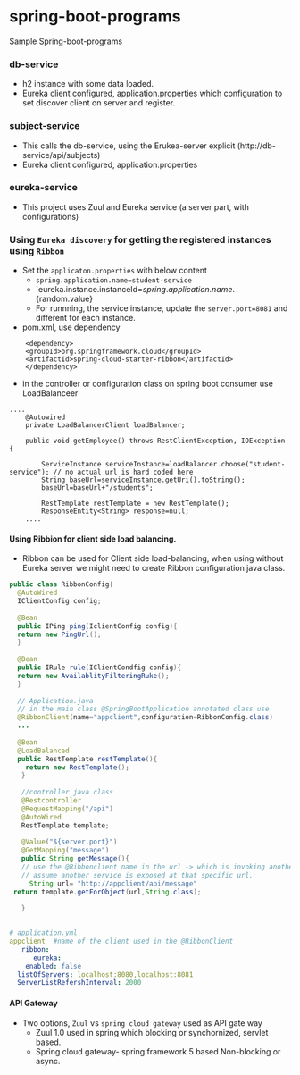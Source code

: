 # spring-boot-programs
Sample Spring-boot-programs

### db-service 
  - h2 instance with some data loaded.
  - Eureka client configured, application.properties which configuration to set discover client on server and register.
  
### subject-service
   - This calls the db-service, using the Erukea-server explicit (http://db-service/api/subjects)
   - Eureka client configured, application.properties
   
### eureka-service
   - This project uses Zuul and Eureka service (a server part, with configurations)


### Using `Eureka discovery` for getting the registered instances using `Ribbon`
   - Set the `applicaton.properties` with below content
        - `spring.application.name=student-service`
        - `eureka.instance.instanceId=${spring.application.name}.${random.value}
      - For runnning, the service instance, update the `server.port=8081` and different for each instance.
   - pom.xml, use dependency
```
    <dependency>
	<groupId>org.springframework.cloud</groupId>
	<artifactId>spring-cloud-starter-ribbon</artifactId>
    </dependency>
```
   - in the controller or configuration class on spring boot consumer use LoadBalanceer
```
....
	@Autowired
	private LoadBalancerClient loadBalancer;
	
	public void getEmployee() throws RestClientException, IOException {
		
		ServiceInstance serviceInstance=loadBalancer.choose("student-service"); // no actual url is hard coded here
		String baseUrl=serviceInstance.getUri().toString();
		baseUrl=baseUrl+"/students";
		
		RestTemplate restTemplate = new RestTemplate();
		ResponseEntity<String> response=null;
    ....
```
   
   #### Using Ribbion for client side load balancing.
   -  Ribbon can be used for Client side load-balancing, when using without Eureka server we might need to create Ribbon configuration java class.
   ```java
   public class RibbonConfig{
     @AutoWired
     IClientConfig config;
     
     @Bean
     public IPing ping(IclientConfig config){
     return new PingUrl();
     }
     
     @Bean
     public IRule rule(IClientCondfig config){
     return new AvailablityFilteringRuke();
     }
     
     // Application.java
     // in the main class @SpringBootApplication annotated class use
     @RibbonClient(name="appclient",configuration=RibbonConfig.class)
     ...
     
     @Bean
     @LoadBalanced
     public RestTemplate restTemplate(){
       return new RestTemplate();
      }
      
      //controller java class
      @Restcontroller
      @RequestMapping("/api")
      @AutoWired
      RestTemplate template;
      
      @Value("${server.port}")
      @GetMapping("message")
      public String getMessage(){
      // use the @Ribbonclient name in the url -> which is invoking another message service.
      // assume another service is exposed at that specific url.
        String url= "http://appclient/api/message"
	return template.getForObject(url,String.class);
	
      }
      
   ```
   ```yaml
   # application.yml
   appclient  #name of the client used in the @RibbonClient
      ribbon:
         eureka:
	   enabled: false
	 listOfServers: localhost:8080,localhost:8081
	 ServerListRefershInterval: 2000
   ```
#### API Gateway
  - Two options,  `Zuul` vs `spring cloud gateway` used as API gate way
     - Zuul 1.0 used in spring which blocking or synchornized, servlet based.
     - Spring cloud gateway- spring framework 5 based Non-blocking or async.
  
